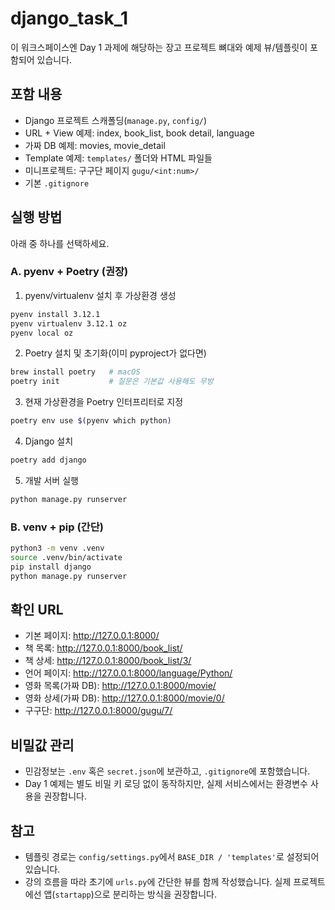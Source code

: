# django_task_1

이 워크스페이스엔 Day 1 과제에 해당하는 장고 프로젝트 뼈대와 예제 뷰/템플릿이 포함되어 있습니다.

## 포함 내용
- Django 프로젝트 스캐폴딩(`manage.py`, `config/`)
- URL + View 예제: index, book_list, book detail, language
- 가짜 DB 예제: movies, movie_detail
- Template 예제: `templates/` 폴더와 HTML 파일들
- 미니프로젝트: 구구단 페이지 `gugu/<int:num>/`
- 기본 `.gitignore`

## 실행 방법
아래 중 하나를 선택하세요.

### A. pyenv + Poetry (권장)
1) pyenv/virtualenv 설치 후 가상환경 생성
```bash
pyenv install 3.12.1
pyenv virtualenv 3.12.1 oz
pyenv local oz
```
2) Poetry 설치 및 초기화(이미 pyproject가 없다면)
```bash
brew install poetry   # macOS
poetry init           # 질문은 기본값 사용해도 무방
```
3) 현재 가상환경을 Poetry 인터프리터로 지정
```bash
poetry env use $(pyenv which python)
```
4) Django 설치
```bash
poetry add django
```
5) 개발 서버 실행
```bash
python manage.py runserver
```

### B. venv + pip (간단)
```bash
python3 -m venv .venv
source .venv/bin/activate
pip install django
python manage.py runserver
```

## 확인 URL
- 기본 페이지: http://127.0.0.1:8000/
- 책 목록: http://127.0.0.1:8000/book_list/
- 책 상세: http://127.0.0.1:8000/book_list/3/
- 언어 페이지: http://127.0.0.1:8000/language/Python/
- 영화 목록(가짜 DB): http://127.0.0.1:8000/movie/
- 영화 상세(가짜 DB): http://127.0.0.1:8000/movie/0/
- 구구단: http://127.0.0.1:8000/gugu/7/

## 비밀값 관리
- 민감정보는 `.env` 혹은 `secret.json`에 보관하고, `.gitignore`에 포함했습니다.
- Day 1 예제는 별도 비밀 키 로딩 없이 동작하지만, 실제 서비스에서는 환경변수 사용을 권장합니다.

## 참고
- 템플릿 경로는 `config/settings.py`에서 `BASE_DIR / 'templates'`로 설정되어 있습니다.
- 강의 흐름을 따라 초기에 `urls.py`에 간단한 뷰를 함께 작성했습니다. 실제 프로젝트에선 앱(`startapp`)으로 분리하는 방식을 권장합니다.
